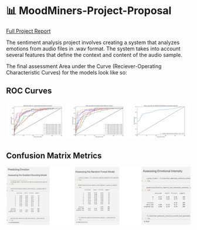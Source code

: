 # 📊 MoodMiners-Project-Proposal

[Full Project Report](https://docs.google.com/document/d/1cpSbR_xyYgJtLfv-9f3B5DH_xixvS6YQsjz4ynyA8y8/edit?usp=sharing)

The sentiment analysis project involves creating a system that analyzes emotions from audio files in .wav format. The system takes into account several features that define the context and content of the audio sample.

The final assessment Area under the Curve (Reciever-Operating Characteristic Curves) for the models look like so:

## ROC Curves

![ROC Curves](./images/all_3_rocs.png)

## Confusion Matrix Metrics

![Metrics](./images/all_3_metrics.png)



